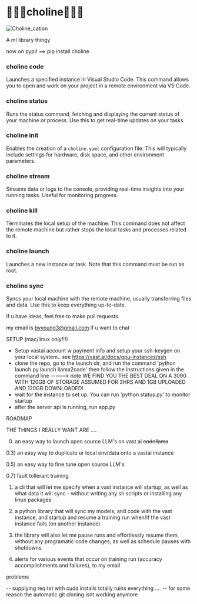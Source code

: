 # 🍳🍳🍳choline🍳🍳🍳
![Choline_cation](https://github.com/bdytx5/choline/assets/32812705/f4805d1d-c06e-4c44-a0fc-4b8433387911)

A ml library thingy 

now on pypi! ==> pip install choline


### choline code
Launches a specified instance in Visual Studio Code. This command allows you to open and work on your project in a remote environment via VS Code.

### choline status
Runs the status command, fetching and displaying the current status of your machine or process. Use this to get real-time updates on your tasks.

### choline init
Enables the creation of a `choline.yaml` configuration file. This will typically include settings for hardware, disk space, and other environment parameters.

### choline stream
Streams data or logs to the console, providing real-time insights into your running tasks. Useful for monitoring progress.

### choline kill
Terminates the local setup of the machine. This command does not affect the remote machine but rather stops the local tasks and processes related to it.

### choline launch
Launches a new instance or task. Note that this command must be run as root.

### choline sync
Syncs your local machine with the remote machine, usually transferring files and data. Use this to keep everything up-to-date.




If u have ideas, feel free to make pull requests.     
     
my email is byyoung3@gmail.com if u want to chat


SETUP (mac/linux only!!!)

- Setup vastai account w payment info and setup your ssh-keygen on your local system.. see https://vast.ai/docs/gpu-instances/ssh
- clone the repo, go to the launch dir, and run the command 'python launch.py launch llama2code' then follow the instructions given in the command line 
-----> note WE FIND YOU THE BEST DEAL ON A 3090 WITH 120GB OF STORAGE ASSUMED FOR 3HRS AND 1GB UPLOADED AND 120GB DOWNLOADED!
- wait for the instance to set up. You can run 'python status.py' to monitor startup 
- after the server api is running, run app.py 



ROADMAP 


THE THINGS I REALLY WANT ARE .... 

0) an easy way to launch open source LLM's on vast ai  ~~codellama~~

0.3) an easy way to duplicate ur local env/data onto a vastai instance

0.5) an easy way to fine tune open source LLM's 

0.7) fault tollerant training 

1) a cli that will let me specify when a vast instance will startup, as well as what data it will sync - without writing any sh scripts or installing any linux packages 

2) a python library that will sync my models, and code with the vast instance, and startup and resume a training run when/if the vast instance fails (on another instance) 

3) the library will also let me pause runs and effortlessly resume them, without any programatic code changes, as well as schedule pauses with shutdowns  
4) alerts for various events that occur on training run (accuracy accomplishments and failures), to my email






problems 

-- supplying req.txt with cuda installs totally ruins everything .... 
-- for some reason the automatic git cloning isnt working anymore 
